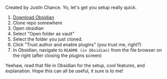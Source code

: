 Created by Justin Chance.
Yo, let's get you setup really quick.

1) [Download Obsidian](https://obsidian.md/download)
2) Clone repo somewhere
3) Open obsidian
4) Select "Open folder as vault"
5) Select the folder you just cloned.
6) Click "Trust author and enable plugins" (you trust me, right?)
7) In Obsidian, navigate to `README (in Obsidian)` from the file browser on the right (after closing the plugins screen)

Yeehaw, read that file in Obsidian for the setup, cool features, and explanation. Hope this can all be useful, it sure is to me!

